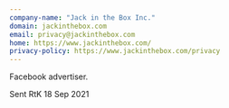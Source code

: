 ```yaml
---
company-name: "Jack in the Box Inc."
domain: jackinthebox.com
email: privacy@jackinthebox.com
home: https://www.jackinthebox.com/
privacy-policy: https://www.jackinthebox.com/privacy
---
```


Facebook advertiser.

Sent RtK 18 Sep 2021
